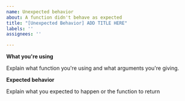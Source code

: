 ```yaml
---
name: Unexpected behavior
about: A function didn't behave as expected
title: "[Unexpected Behavior] ADD TITLE HERE"
labels: ''
assignees: ''

---
```


<!---
Before doing such issue, please make sure you're using the latest version of the game.
-->

**What you're using**

Explain what function you're using and what arguments you're giving.

**Expected behavior**

Explain what you expected to happen or the function to return
